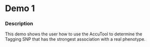 # Demo 1

### Description

This demo shows the user how to use the AccuTool to determine the Tagging SNP that has the strongest association with a real phenotype.
